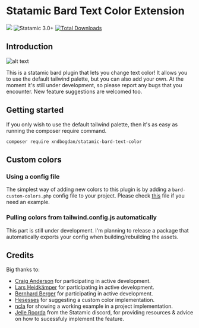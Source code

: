 
# Statamic Bard Text Color Extension

<a href="https://www.buymeacoffee.com/xndbogdan"><img src="https://img.buymeacoffee.com/button-api/?text=Buy me a coffee&emoji=&slug=xndbogdan&button_colour=FFDD00&font_colour=000000&font_family=Cookie&outline_colour=000000&coffee_colour=ffffff"></a>
![Statamic 3.0+](https://img.shields.io/badge/Statamic-3.0+-FF269E?style=for-the-badge&link=https://statamic.com)
[![Total Downloads](https://img.shields.io/packagist/dt/xndbogdan/statamic-bard-text-color.svg)](https://packagist.org/packages/xndbogdan/statamic-bard-text-color)

## Introduction

![alt text](https://github.com/xndbogdan/statamic-bard-text-color/raw/main/preview_v3.0.png  "Preview")

This is a statamic bard plugin that lets you change text color!
It allows you to use the default tailwind palette, but you can also add your own.
At the moment it's still under development, so please report any bugs that you encounter.
New feature suggestions are welcomed too.

## Getting started

If you only wish to use the default tailwind palette, then it's as easy as running the composer require command.

` composer require xndbogdan/statamic-bard-text-color `

## Custom colors

### Using a config file
The simplest way of adding new colors to this plugin is by adding a  `bard-custom-colors.php`  config file to your project.
Please check [this](https://github.com/xndbogdan/statamic-bard-text-color/blob/main/config/bard-custom-colors.php) file if you need an example.

### Pulling colors from tailwind.config.js automatically
This part is still under development.
I'm planning to release a package that automatically exports your config when building/rebuilding the assets.

## Credits

Big thanks to:
- [Craig Anderson](https://github.com/intrepidws) for participating in active development.
- [Lars Heidkämper](https://github.com/heidkaemper) for participating in active development.
- [Bernhard Berger](https://github.com/bernhardberger) for participating in active development.
- [Hesesses](https://github.com/Hesesses) for suggesting a custom color implementation.
- [ncla](https://github.com/ncla) for showing a working example in a project implementation.
- [Jelle Roorda](https://github.com/jelleroorda) from the Statamic discord, for providing resources & advice on how to sucessfuly implement the feature.
